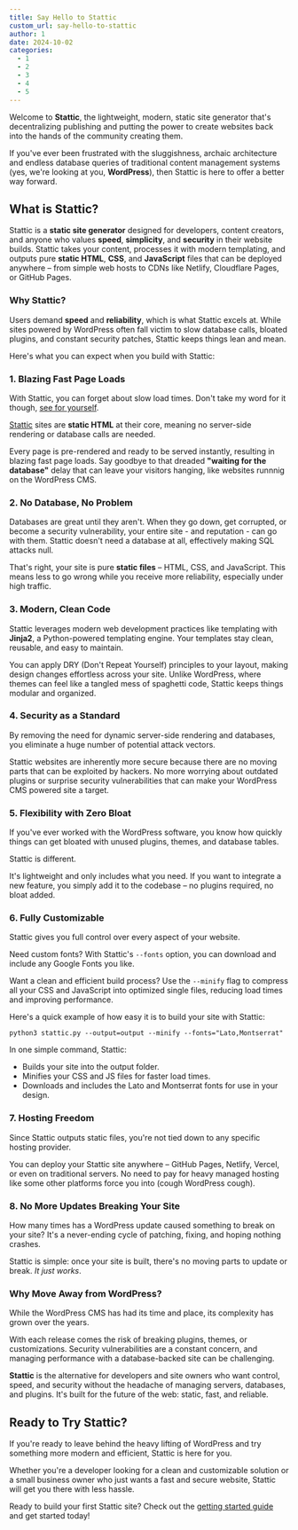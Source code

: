 ```yaml
---
title: Say Hello to Stattic
custom_url: say-hello-to-stattic
author: 1
date: 2024-10-02
categories:
  - 1
  - 2
  - 3
  - 4
  - 5
---
```


Welcome to **Stattic**, the lightweight, modern, static site generator that's decentralizing publishing and putting the power to create websites back into the hands of the community creating them.

If you've ever been frustrated with the sluggishness, archaic architecture and endless database queries of traditional content management systems (yes, we're looking at you, **WordPress**), then Stattic is here to offer a better way forward.

## What is Stattic?

Stattic is a **static site generator** designed for developers, content creators, and anyone who values **speed**, **simplicity**, and **security** in their website builds. Stattic takes your content, processes it with modern templating, and outputs pure **static HTML**, **CSS**, and **JavaScript** files that can be deployed anywhere – from simple web hosts to CDNs like Netlify, Cloudflare Pages, or GitHub Pages.

### Why Stattic?

Users demand **speed** and **reliability**, which is what Stattic excels at. While sites powered by WordPress often fall victim to slow database calls, bloated plugins, and constant security patches, Stattic keeps things lean and mean.

Here's what you can expect when you build with Stattic:

### 1. **Blazing Fast Page Loads**

With Stattic, you can forget about slow load times. Don't take my word for it though, [see for yourself](https://pagespeed.web.dev/analysis/https-demo-stattic-site/04ku4kp8kj?form_factor=desktop).

[Stattic](https://stattic.site) sites are **static HTML** at their core, meaning no server-side rendering or database calls are needed. 

Every page is pre-rendered and ready to be served instantly, resulting in blazing fast page loads. Say goodbye to that dreaded **"waiting for the database"** delay that can leave your visitors hanging, like websites runnnig on the WordPress CMS.

### 2. **No Database, No Problem**

Databases are great until they aren't. When they go down, get corrupted, or become a security vulnerability, your entire site - and reputation - can go with them. Stattic doesn't need a database at all, effectively making SQL attacks null.

That's right, your site is pure **static files** – HTML, CSS, and JavaScript. This means less to go wrong while you receive more reliability, especially under high traffic.

### 3. **Modern, Clean Code**

Stattic leverages modern web development practices like templating with **Jinja2**, a Python-powered templating engine. Your templates stay clean, reusable, and easy to maintain. 

You can apply DRY (Don't Repeat Yourself) principles to your layout, making design changes effortless across your site. Unlike WordPress, where themes can feel like a tangled mess of spaghetti code, Stattic keeps things modular and organized.

### 4. **Security as a Standard**

By removing the need for dynamic server-side rendering and databases, you eliminate a huge number of potential attack vectors. 

Stattic websites are inherently more secure because there are no moving parts that can be exploited by hackers. No more worrying about outdated plugins or surprise security vulnerabilities that can make your WordPress CMS powered site a target.

### 5. **Flexibility with Zero Bloat**

If you've ever worked with the WordPress software, you know how quickly things can get bloated with unused plugins, themes, and database tables. 

Stattic is different.

It's lightweight and only includes what you need. If you want to integrate a new feature, you simply add it to the codebase – no plugins required, no bloat added.

### 6. **Fully Customizable**

Stattic gives you full control over every aspect of your website. 

Need custom fonts? With Stattic's `--fonts` option, you can download and include any Google Fonts you like. 

Want a clean and efficient build process? Use the `--minify` flag to compress all your CSS and JavaScript into optimized single files, reducing load times and improving performance.

Here's a quick example of how easy it is to build your site with Stattic:

```
python3 stattic.py --output=output --minify --fonts="Lato,Montserrat"
```

In one simple command, Stattic:

* Builds your site into the output folder.
* Minifies your CSS and JS files for faster load times.
* Downloads and includes the Lato and Montserrat fonts for use in your design.

### 7. Hosting Freedom

Since Stattic outputs static files, you're not tied down to any specific hosting provider. 

You can deploy your Stattic site anywhere – GitHub Pages, Netlify, Vercel, or even on traditional servers. No need to pay for heavy managed hosting like some other platforms force you into (cough WordPress cough).

### 8. No More Updates Breaking Your Site

How many times has a WordPress update caused something to break on your site? It's a never-ending cycle of patching, fixing, and hoping nothing crashes. 

Stattic is simple: once your site is built, there's no moving parts to update or break. _It just works_.

### Why Move Away from WordPress?

While the WordPress CMS has had its time and place, its complexity has grown over the years. 

With each release comes the risk of breaking plugins, themes, or customizations. Security vulnerabilities are a constant concern, and managing performance with a database-backed site can be challenging.

**Stattic** is the alternative for developers and site owners who want control, speed, and security without the headache of managing servers, databases, and plugins. It's built for the future of the web: static, fast, and reliable.

## Ready to Try Stattic?

If you're ready to leave behind the heavy lifting of WordPress and try something more modern and efficient, Stattic is here for you. 

Whether you're a developer looking for a clean and customizable solution or a small business owner who just wants a fast and secure website, Stattic will get you there with less hassle.

Ready to build your first Stattic site? Check out the [getting started guide](/blog/command-lind-arguments-for-stattic/) and get started today!